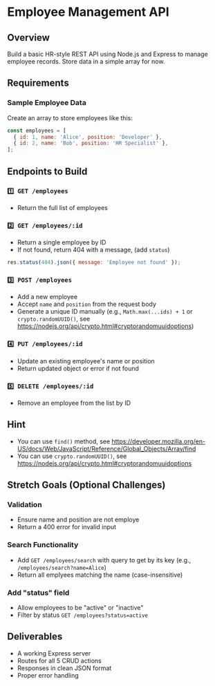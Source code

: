 # Employee Management API

## Overview

Build a basic HR-style REST API using Node.js and Express to manage employee records. Store data in a simple array for now.

## Requirements

### Sample Employee Data

Create an array to store employees like this:

```js
const employees = [
  { id: 1, name: 'Alice', position: 'Developer' },
  { id: 2, name: 'Bob', position: 'HR Specialist' },
];
```

## Endpoints to Build

### `1️⃣ GET /employees`

- Return the full list of employees

### `2️⃣ GET /employees/:id`

- Return a single employee by ID
- If not found, return 404 with a message, (add `status`)

```js
res.status(404).json({ message: 'Employee not found' });
```

### `3️⃣ POST /employees`

- Add a new employee
- Accept `name` and `position` from the request body
- Generate a unique ID manually (e.g., `Math.max(...ids) + 1` or `crypto.randomUUID()`, see https://nodejs.org/api/crypto.html#cryptorandomuuidoptions)

### `4️⃣ PUT /employees/:id`

- Update an existing employee's name or position
- Return updated object or error if not found

### `5️⃣ DELETE /employees/:id`

- Remove an employee from the list by ID

## Hint

- You can use `find()` method, see https://developer.mozilla.org/en-US/docs/Web/JavaScript/Reference/Global_Objects/Array/find
- You can use `crypto.randomUUID()`, see https://nodejs.org/api/crypto.html#cryptorandomuuidoptions

## Stretch Goals (Optional Challenges)

### Validation

- Ensure name and position are not employe
- Return a 400 error for invalid input

### Search Functionality

- Add `GET /employees/search` with query to get by its key (e.g., `/employees/search?name=Alice`)
- Return all emplyees matching the name (case-insensitive)

### Add "status" field

- Allow employees to be "active" or "inactive"
- Filter by status `GET /employees?status=active`

## Deliverables

- A working Express server
- Routes for all 5 CRUD actions
- Responses in clean JSON format
- Proper error handling
